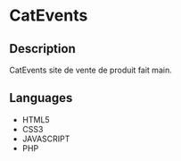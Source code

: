 # CatEvents

## Description

CatEvents site de vente de produit fait main.

## Languages

* HTML5
* CSS3 
* JAVASCRIPT
* PHP
